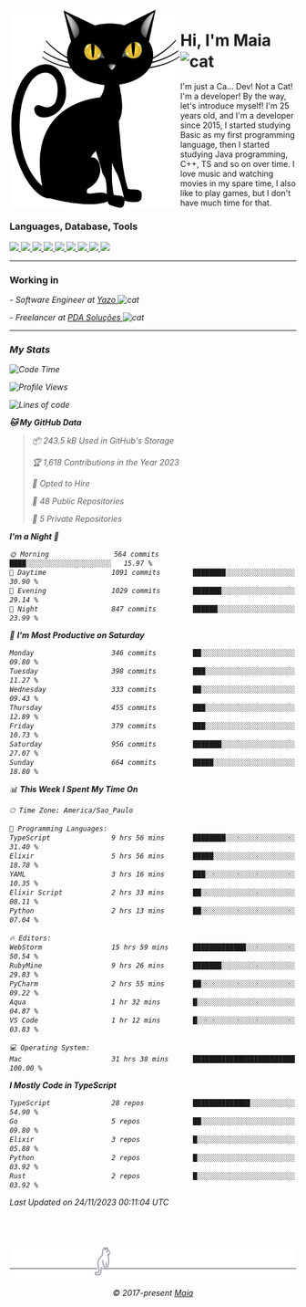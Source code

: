 <img align="left" src="https://raw.githubusercontent.com/gabrielmaialva33/gabrielmaialva33/master/assets/cat_0.png" alt="Stats" width="300px">

<h1 align="left">Hi, I'm Maia 
<img src="https://emojis.slackmojis.com/emojis/images/1643509834/36299/black-cat.gif?1643509834" width="50" height="60" align="center"  alt="cat"/>
</h1>

I'm just a Ca... Dev! Not a Cat! I'm a developer! By the way, let's introduce myself!
I'm 25 years old, and I'm a developer since 2015, I started studying Basic as my first programming
language, then I started studying Java programming, C++, TS and so on over time.
I love music and watching movies in my spare time, I also like to play games, but I don't have much time for that.

<h3 align="left">Languages, Database, Tools</h3>
<p>
  <a href="https://www.typescriptlang.org">
    <img src="https://skillicons.dev/icons?i=ts" />
  </a>
  <a href="https://go.dev">
    <img src="https://skillicons.dev/icons?i=go" />
  </a>
  <a href="https://www.python.org">
    <img src="https://skillicons.dev/icons?i=python" />
  </a>
  <a href="https://gradle.org">
    <img src="https://skillicons.dev/icons?i=gradle" />
  </a>
  <a href="https://redis.io">
    <img src="https://skillicons.dev/icons?i=redis" />
  </a>
  <a href="https://www.mongodb.com">
    <img src="https://skillicons.dev/icons?i=mongodb" />
  </a>
  <a href="https://nodejs.org">
    <img src="https://skillicons.dev/icons?i=nodejs" />
  </a>
  <a href="https://www.javascript.com">
    <img src="https://skillicons.dev/icons?i=js" />
  </a>
  <a href="https://www.docker.com">
    <img src="https://skillicons.dev/icons?i=docker" />
  </a>
</p>

<hr/>

<h3>Working in</h3>

<p><em> - Software Engineer at <a href="[https://pdasolucoes.com.br](https://yazo.com.br/)">Yazo
</a><img src="https://media.giphy.com/media/WUlplcMpOCEmTGBtBW/giphy.gif" width="30" alt="cat"> 
</em></p>
<p><em> - Freelancer at <a href="[https://pdasolucoes.com.br](https://pdasolucoes.com.br/)">PDA Soluções
</a><img src="https://media.giphy.com/media/WUlplcMpOCEmTGBtBW/giphy.gif" width="30" alt="cat"> 

<hr/>

### My Stats

<!--START_SECTION:waka-->
![Code Time](http://img.shields.io/badge/Code%20Time-3%2C500%20hrs%2046%20mins-blue)

![Profile Views](http://img.shields.io/badge/Profile%20Views-43-blue)

![Lines of code](https://img.shields.io/badge/From%20Hello%20World%20I%27ve%20Written-944.1%20thousand%20lines%20of%20code-blue)

**🐱 My GitHub Data** 

> 📦 243.5 kB Used in GitHub's Storage 
 > 
> 🏆 1,618 Contributions in the Year 2023
 > 
> 💼 Opted to Hire
 > 
> 📜 48 Public Repositories 
 > 
> 🔑 5 Private Repositories 
 > 
**I'm a Night 🦉** 

```text
🌞 Morning                564 commits         ████░░░░░░░░░░░░░░░░░░░░░   15.97 % 
🌆 Daytime                1091 commits        ████████░░░░░░░░░░░░░░░░░   30.90 % 
🌃 Evening                1029 commits        ███████░░░░░░░░░░░░░░░░░░   29.14 % 
🌙 Night                  847 commits         ██████░░░░░░░░░░░░░░░░░░░   23.99 % 
```
📅 **I'm Most Productive on Saturday** 

```text
Monday                   346 commits         ██░░░░░░░░░░░░░░░░░░░░░░░   09.80 % 
Tuesday                  398 commits         ███░░░░░░░░░░░░░░░░░░░░░░   11.27 % 
Wednesday                333 commits         ██░░░░░░░░░░░░░░░░░░░░░░░   09.43 % 
Thursday                 455 commits         ███░░░░░░░░░░░░░░░░░░░░░░   12.89 % 
Friday                   379 commits         ███░░░░░░░░░░░░░░░░░░░░░░   10.73 % 
Saturday                 956 commits         ███████░░░░░░░░░░░░░░░░░░   27.07 % 
Sunday                   664 commits         █████░░░░░░░░░░░░░░░░░░░░   18.80 % 
```


📊 **This Week I Spent My Time On** 

```text
🕑︎ Time Zone: America/Sao_Paulo

💬 Programming Languages: 
TypeScript               9 hrs 56 mins       ████████░░░░░░░░░░░░░░░░░   31.40 % 
Elixir                   5 hrs 56 mins       █████░░░░░░░░░░░░░░░░░░░░   18.78 % 
YAML                     3 hrs 16 mins       ███░░░░░░░░░░░░░░░░░░░░░░   10.35 % 
Elixir Script            2 hrs 33 mins       ██░░░░░░░░░░░░░░░░░░░░░░░   08.11 % 
Python                   2 hrs 13 mins       ██░░░░░░░░░░░░░░░░░░░░░░░   07.04 % 

🔥 Editors: 
WebStorm                 15 hrs 59 mins      █████████████░░░░░░░░░░░░   50.54 % 
RubyMine                 9 hrs 26 mins       ███████░░░░░░░░░░░░░░░░░░   29.83 % 
PyCharm                  2 hrs 55 mins       ██░░░░░░░░░░░░░░░░░░░░░░░   09.22 % 
Aqua                     1 hr 32 mins        █░░░░░░░░░░░░░░░░░░░░░░░░   04.87 % 
VS Code                  1 hr 12 mins        █░░░░░░░░░░░░░░░░░░░░░░░░   03.83 % 

💻 Operating System: 
Mac                      31 hrs 38 mins      █████████████████████████   100.00 % 
```

**I Mostly Code in TypeScript** 

```text
TypeScript               28 repos            ██████████████░░░░░░░░░░░   54.90 % 
Go                       5 repos             ██░░░░░░░░░░░░░░░░░░░░░░░   09.80 % 
Elixir                   3 repos             █░░░░░░░░░░░░░░░░░░░░░░░░   05.88 % 
Python                   2 repos             █░░░░░░░░░░░░░░░░░░░░░░░░   03.92 % 
Rust                     2 repos             █░░░░░░░░░░░░░░░░░░░░░░░░   03.92 % 
```




 Last Updated on 24/11/2023 00:11:04 UTC
<!--END_SECTION:waka-->


<br/>
<br/>

<p align="center"><img src="https://raw.githubusercontent.com/gabrielmaialva33/gabrielmaialva33/master/assets/gray0_ctp_on_line.svg?sanitize=true" /></p>
<p align="center">&copy; 2017-present <a href="https://github.com/gabrielmaialva33/" target="_blank">Maia</a>